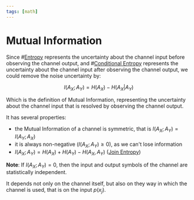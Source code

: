 ```yaml
---
tags: [math]
---
```


# Mutual Information

Since #[Entropy](202209291005.md) represents the uncertainty about the channel
input before observing the channel output, and #[Conditional Entropy](202210261349.md)
represents the uncertainty about the channel input after observing the channel
output, we could remove the noise uncertainty by:

$$
I(A_X;A_Y) = H(A_X) - H(A_X|A_Y)
$$

Which is the definition of Mutual Information, representing the uncertainty
about the channel input that is resolved by observing the channel output.

It has several properties:
- the Mutual Information of a channel is symmetric, that is $I(A_X;A_Y) =
  I(A_Y;A_X)$
- it is always non-negative ($I(A_X;A_Y) \ge 0$), as we can't lose information
- $I(A_X;A_Y) = H(A_X) + H(A_Y) - H(A_X,A_Y)$ ([Join Entropy](202210261411.md))

**Note**: If $I(A_X;A_Y) = 0$, then the input and output symbols of the channel
are statistically independent.

It depends not only on the channel itself, but also on they way in which the
channel is used, that is on the input $p(x_j)$.
